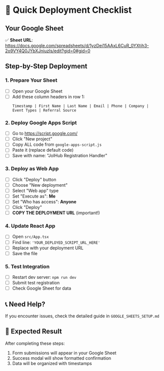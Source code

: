 # 🚀 Quick Deployment Checklist

## Your Google Sheet
✅ **Sheet URL**: https://docs.google.com/spreadsheets/d/1yzDei15AAxL6CuR_0YXtjh3-2o9VY4Q0JYbXJniuzIs/edit?gid=0#gid=0

## Step-by-Step Deployment

### 1. Prepare Your Sheet
- [ ] Open your Google Sheet
- [ ] Add these column headers in row 1:
  ```
  Timestamp | First Name | Last Name | Email | Phone | Company | Event Types | Referral Source
  ```

### 2. Deploy Google Apps Script
- [ ] Go to https://script.google.com/
- [ ] Click "New project"
- [ ] Copy ALL code from `google-apps-script.js`
- [ ] Paste it (replace default code)
- [ ] Save with name: "JolHub Registration Handler"

### 3. Deploy as Web App
- [ ] Click "Deploy" button
- [ ] Choose "New deployment"
- [ ] Select "Web app" type
- [ ] Set "Execute as": **Me**
- [ ] Set "Who has access": **Anyone**
- [ ] Click "Deploy"
- [ ] **COPY THE DEPLOYMENT URL** (important!)

### 4. Update React App
- [ ] Open `src/App.tsx`
- [ ] Find line: `'YOUR_DEPLOYED_SCRIPT_URL_HERE'`
- [ ] Replace with your deployment URL
- [ ] Save the file

### 5. Test Integration
- [ ] Restart dev server: `npm run dev`
- [ ] Submit test registration
- [ ] Check Google Sheet for data

## 📞 Need Help?
If you encounter issues, check the detailed guide in `GOOGLE_SHEETS_SETUP.md`

## 🎯 Expected Result
After completing these steps:
1. Form submissions will appear in your Google Sheet
2. Success modal will show formatted confirmation
3. Data will be organized with timestamps